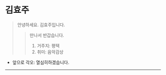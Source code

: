 # 김효주
> 안녕하세요. 김효주입니다.
>    >만나서 반갑습니다.
>    >1. 거주지: 평택
>    >2. 취미: 음악감상
* 앞으로 각오: 열심히하겠습니다.
 -------------------------------


